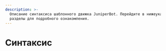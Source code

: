 ```yaml
---
description: >-
  Описание синтаксиса шаблонного движка JuniperBot. Перейдите в нижеуказанные
  разделы для подробного ознакомления.
---
```


# Синтаксис

